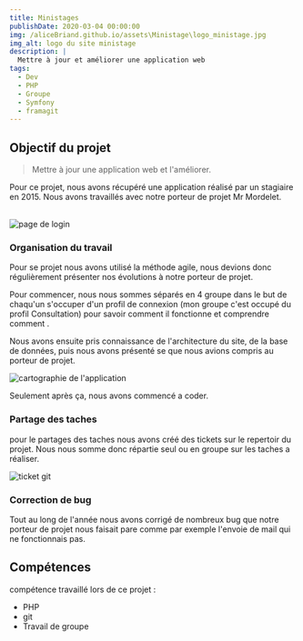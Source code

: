 ```yaml
---
title: Ministages
publishDate: 2020-03-04 00:00:00
img: /aliceBriand.github.io/assets\Ministage\logo_ministage.jpg
img_alt: logo du site ministage
description: |
  Mettre à jour et améliorer une application web
tags:
  - Dev
  - PHP
  - Groupe
  - Symfony
  - framagit
---
```


## Objectif du projet

> Mettre à jour une application web et l'améliorer.

Pour ce projet, nous avons récupéré une application réalisé par un stagiaire en 2015.
Nous avons travaillés avec notre porteur de projet Mr Mordelet.
<br></br>

![page de login](/aliceBriand.github.io/assets/Ministage/login_ministage.png)

### Organisation du travail
Pour se projet nous avons utilisé la méthode agile, nous devions donc régulièrement présenter nos évolutions à notre porteur de projet.

Pour commencer, nous nous sommes séparés en 4 groupe dans le but de chaqu'un s'occuper d'un profil de connexion (mon groupe c'est occupé du profil Consultation) pour savoir comment il fonctionne et comprendre comment .

Nous avons ensuite pris connaissance de l'architecture du site, de la base de données, puis nous avons présenté se que nous avions compris au porteur de projet.

![cartographie de l'application](/aliceBriand.github.io/assets/Ministage/cartographie.png)

Seulement après ça, nous avons commencé a coder.


### Partage des taches

pour le partages des taches nous avons créé des tickets sur le repertoir du projet. Nous nous somme donc répartie seul ou en groupe sur les taches a réaliser.

![ticket git](/aliceBriand.github.io/assets/Ministage/ticket.png)

### Correction de bug

Tout au long de l'année nous avons corrigé de nombreux bug que notre porteur de projet nous faisait pare comme par exemple l'envoie de mail qui ne fonctionnais pas.

## Compétences

compétence travaillé lors de ce projet :
- PHP
- git
- Travail de groupe
